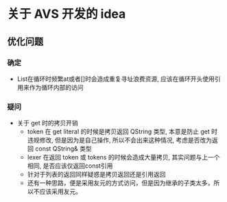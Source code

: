 # 关于 AVS 开发的 idea
## 优化问题
### 确定
  - List在循环时频繁at或者[]时会造成重复寻址浪费资源, 应该在循环开头使用引用来作为循环内部的访问
### 疑问
  - 关于 get 时的拷贝开销
    - token 在 get literal 的时候是拷贝返回 QString 类型, 本意是防止 get 时违规修改, 但是因为是自己操作, 所以不会出来这种情况, 考虑是否改为返回 const QString& 类型
    - lexer 在返回 token 或 tokens 的时候会造成大量拷贝, 其实问题与上一个相同, 是否应该仅返回const引用
    - 针对于列表的返回同样疑惑是拷贝返回还是引用返回
    - 还有一种思路，便是采用友元的方式访问，但是因为继承的子类太多，所以不应该采用友元。
  